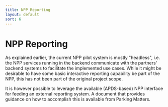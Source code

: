 ```yaml
---
title: NPP Reporting
layout: default
sort: 6
---
```

# NPP Reporting
As explained earlier, the current NPP pilot system is mostly "headless", i.e. the NPP services running in the backend communicate with the partners' backend systems to facilitate the implemented use cases. While it might be desirable to have some basic interactive reporting capability be part of the NPP, this has not been part of the original project scope.

It is however possible to leverage the available (APDS-based) NPP interface for feeding an external reporting system. A document that provides guidance on how to accomplish this is available from Parking Matters.



